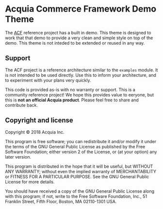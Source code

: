 # Acquia Commerce Framework Demo Theme
The [ACF](https://github.com/acquia/acf) reference project has a built in demo. This theme is designed to work that that demo to provide a very clean and simple style on top of the demo. This theme is not inteded to be extended or reused in any way.

## Support
The ACF project is a reference architecture similar to the `examples` module. It is not intended to be used directly. Use this to inform your architecture, and to experiment with your plans very quickly.

This code is provided as-is with no warranty or support. This is a community reference project! We hope this provides value to eeryone, but this is **not an official Acquia product**. Please feel free to share and contribute back.

## Copyright and license

Copyright © 2018 Acquia Inc.

This program is free software; you can redistribute it and/or modify it under the terms of the GNU General Public License as published by the Free Software Foundation; either version 2 of the License, or (at your option) any later version.

This program is distributed in the hope that it will be useful, but WITHOUT ANY WARRANTY; without even the implied warranty of MERCHANTABILITY or FITNESS FOR A PARTICULAR PURPOSE. See the GNU General Public License for more details.

You should have received a copy of the GNU General Public License along with this program; if not, write to the Free Software Foundation, Inc., 51 Franklin Street, Fifth Floor, Boston, MA 02110-1301 USA.
